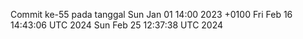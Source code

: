 Commit ke-55 pada tanggal Sun Jan 01 14:00 2023 +0100
Fri Feb 16 14:43:06 UTC 2024
Sun Feb 25 12:37:38 UTC 2024
